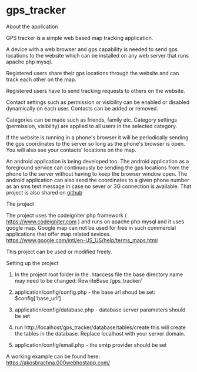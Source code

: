 # gps_tracker

About the application

GPS tracker is a simple web based map tracking application.

A device with a web browser and gps capability is needed to send gps locations to the website which can be 
installed on any web server that runs apache php mysql.

Registered users share their gps locations through the website and can track each other on the map.

Registered users have to send tracking requests to others on the website.

Contact settings such as permission or visibility can be enabled or disabled dynamically on each user.
Contacts can be added or removed.

Categories can be made such as friends, family etc. 
Category settings (permission, visibility) are applied to all users in the selected category.

If the website is running in a phone's browser it will be periodically sending the gps coordinates 
to the server so long as the phone's browser is open. You will also see your contacts' locations on the map.

An android application is being developed too. The android application as a foreground service 
can continuously be sending the gps locations from the phone to the server without having to keep 
the browser window open. The android application can also send the coordinates to 
a given phone number as an sms text message in case no sever or 3G connection is available.
That project is also shared on
<a href="https://github.com/akosbrachna/gps_tracking_android" target="_blank">github</a> 
    

The project

The project uses the codeigniter php framework ( https://www.codeigniter.com ) and runs on apache php mysql 
and it uses google map.
Google map can not be used for free in such commercial applications that offer map related sevices.
https://www.google.com/intl/en-US_US/help/terms_maps.html

This project can be used or modified freely.

Setting up the project

1. In the project root folder in the .htaccess file the base directory name may need to be changed:
RewriteBase /gps_tracker/

2. application/config/config.php - the base url shoud be set: $config['base_url']

3. application/config/database.php - database server parameters should be set

4. run http://localhost/gps_tracker/database/tables/create
this will create the tables in the database. 
Replace localhost with your server domain.

5. application/config/email.php - the smtp provider should be set

A working example can be found here: https://akosbrachna.000webhostapp.com/